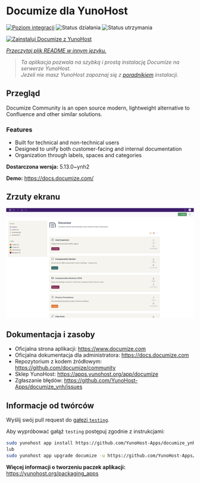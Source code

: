 <!--
To README zostało automatycznie wygenerowane przez <https://github.com/YunoHost/apps/tree/master/tools/readme_generator>
Nie powinno być ono edytowane ręcznie.
-->

# Documize dla YunoHost

[![Poziom integracji](https://apps.yunohost.org/badge/integration/documize)](https://ci-apps.yunohost.org/ci/apps/documize/)
![Status działania](https://apps.yunohost.org/badge/state/documize)
![Status utrzymania](https://apps.yunohost.org/badge/maintained/documize)

[![Zainstaluj Documize z YunoHost](https://install-app.yunohost.org/install-with-yunohost.svg)](https://install-app.yunohost.org/?app=documize)

*[Przeczytaj plik README w innym języku.](./ALL_README.md)*

> *Ta aplikacja pozwala na szybką i prostą instalację Documize na serwerze YunoHost.*  
> *Jeżeli nie masz YunoHost zapoznaj się z [poradnikiem](https://yunohost.org/install) instalacji.*

## Przegląd

Documize Community is an open source modern, lightweight alternative to Confluence and other similar solutions.

### Features

- Built for technical and non-technical users
- Designed to unify both customer-facing and internal documentation
- Organization through labels, spaces and categories

**Dostarczona wersja:** 5.13.0~ynh2

**Demo:** <https://docs.documize.com/>

## Zrzuty ekranu

![Zrzut ekranu z Documize](./doc/screenshots/screenshot.png)

## Dokumentacja i zasoby

- Oficjalna strona aplikacji: <https://www.documize.com>
- Oficjalna dokumentacja dla administratora: <https://docs.documize.com>
- Repozytorium z kodem źródłowym: <https://github.com/documize/community>
- Sklep YunoHost: <https://apps.yunohost.org/app/documize>
- Zgłaszanie błędów: <https://github.com/YunoHost-Apps/documize_ynh/issues>

## Informacje od twórców

Wyślij swój pull request do [gałęzi `testing`](https://github.com/YunoHost-Apps/documize_ynh/tree/testing).

Aby wypróbować gałąź `testing` postępuj zgodnie z instrukcjami:

```bash
sudo yunohost app install https://github.com/YunoHost-Apps/documize_ynh/tree/testing --debug
lub
sudo yunohost app upgrade documize -u https://github.com/YunoHost-Apps/documize_ynh/tree/testing --debug
```

**Więcej informacji o tworzeniu paczek aplikacji:** <https://yunohost.org/packaging_apps>
